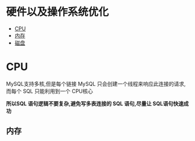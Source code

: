 # 硬件以及操作系统优化

- [CPU](#CPU)
- [内存](#内存)
- [磁盘](#磁盘)

# CPU

MySQL支持多核,但是每个链接 MySQL 只会创建一个线程来响应此连接的请求, 而每个 SQL 只能利用到一个 CPU核心

**所以SQL 语句逻辑不要复杂,避免写多表连接的 SQL 语句,尽量让 SQL语句快速成功**

## 内存